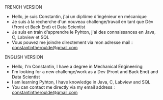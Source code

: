 FRENCH VERSION
- Hello, je suis Constantin, j'ai un diplôme d'ingénieur en mécanique
- Je suis à la recherche d'un nouveau challenge/travail en tant que Dév (Front et Back End) et Data Scientist
- Je suis en train d'apprendre le Pyhton, j'ai des connaissances en Java, C, Labview et SQL
- Vous pouvez me joindre directement via mon adresse mail : constantintheroulde@gmail.com


ENGLISH VERSION
- Hello, I'm Constantin, I have a degree in Mechanical Engineering
- I'm looking for a new challenge/work as a Dev (Front and Back End) and Data Scientist
- I am learning Pyhton, I have knowledge in Java, C, Labview and SQL
- You can contact me directly via my email address : constantintheroulde@gmail.com

